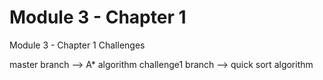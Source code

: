 # Module 3 - Chapter 1
Module 3 - Chapter 1 Challenges

master branch --> A* algorithm
challenge1 branch --> quick sort algorithm
